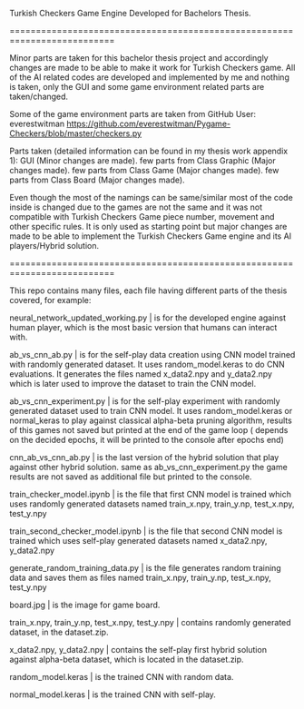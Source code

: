 Turkish Checkers Game Engine Developed for Bachelors Thesis.

==========================================================================

Minor parts are taken for this bachelor thesis project and accordingly changes are made to be able to make it work for Turkish Checkers game. All of the AI related codes are developed and implemented by me and nothing is taken, only the GUI and some game environment related parts are taken/changed.

Some of the game environment parts are taken from GitHub User: everestwitman
https://github.com/everestwitman/Pygame-Checkers/blob/master/checkers.py

Parts taken (detailed information can be found in my thesis work appendix 1): 
GUI (Minor changes are made).
few parts from Class Graphic (Major changes made).
few parts from Class Game (Major changes made).
few parts from Class Board (Major changes made).

Even though the most of the namings can be same/similar most of the code inside is changed due to the games are not the same and it was not compatible with Turkish Checkers Game piece number, movement and other specific rules.
It is only used as starting point but major changes are made to be able to implement the Turkish Checkers Game engine and its AI players/Hybrid solution.


==========================================================================

This repo contains many files, each file having different parts of the thesis covered, for example: 

neural_network_updated_working.py | is for the developed engine against human player, which is the most basic version that humans can interact with.

ab_vs_cnn_ab.py | is for the self-play data creation using CNN model trained with randomly generated dataset. It uses random_model.keras to do CNN evaluations. It generates the files named x_data2.npy and y_data2.npy which is later used to improve the dataset to train the CNN model.

ab_vs_cnn_experiment.py | is for the self-play experiment with randomly generated dataset used to train CNN model. It uses random_model.keras or normal_keras to play against classical alpha-beta pruning algorithm, results of this games not saved but printed at the end of the game loop ( depends on the decided epochs, it will be printed to the console after epochs end)

cnn_ab_vs_cnn_ab.py | is the last version of the hybrid solution that play against other hybrid solution. same as ab_vs_cnn_experiment.py the game results are not saved as additional file but printed to the console.

train_checker_model.ipynb | is the file that first CNN model is trained which uses randomly generated datasets named train_x.npy, train_y.np, test_x.npy, test_y.npy

train_second_checker_model.ipynb |  is the file that second CNN model is trained which uses self-play generated datasets named x_data2.npy, y_data2.npy

generate_random_training_data.py | is the file generates random training data and saves them as files named train_x.npy, train_y.np, test_x.npy, test_y.npy

board.jpg | is the image for game board.

train_x.npy, train_y.np, test_x.npy, test_y.npy | contains randomly generated dataset, in the dataset.zip.

x_data2.npy, y_data2.npy | contains the self-play first hybrid solution against alpha-beta dataset, which is located in the dataset.zip.

random_model.keras | is the trained CNN with random data.

normal_model.keras | is the trained CNN with self-play.
